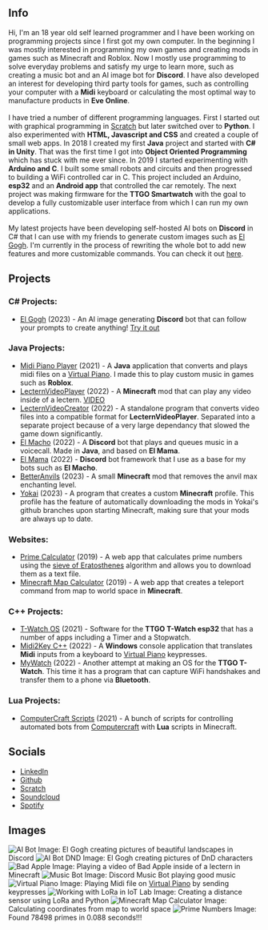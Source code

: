 ## Info
Hi, I'm an 18 year old self learned programmer and I have been working on programming projects since I first got my own computer. In the beginning I was mostly interested in programming my own games and creating mods in games such as Minecraft and Roblox. Now I mostly use programming to solve everyday problems and satisfy my urge to learn more, such as creating a music bot and an AI image bot for **Discord**. I have also developed an interest for developing third party tools for games, such as controlling your computer with a **Midi** keyboard or calculating the most optimal way to manufacture products in **Eve Online**.
<br><br>
I have tried a number of different programming languages. First I started out with graphical programming in [Scratch](https://scratch.mit.edu/) but later switched over to **Python**. I also experimented with **HTML, Javascript and CSS** and created a couple of small web apps. In 2018 I created my first **Java** project and started with **C# in Unity**. That was the first time I got into **Object Oriented Programming** which has stuck with me ever since. In 2019 I started experimenting with **Arduino and C**. I built some small robots and circuits and then progressed to building a WiFi controlled car in C. This project included an Arduino, **esp32** and an **Android app** that controlled the car remotely. The next project was making firmware for the **TTGO Smartwatch** with the goal to develop a fully customizable user interface from which I can run my own applications.
<br><br>
My latest projects have been developing self-hosted AI bots on **Discord** in C# that I can use with my friends to generate custom images such as [El Gogh](https://github.com/et118/El_Gogh). I'm currently in the process of rewriting the whole bot to add new features and more customizable commands. You can check it out [here]("https://discord.gg/JfQyTbbSka").

## Projects

### C# Projects:
- [El Gogh](https://github.com/et118/El_Gogh) (2023) - An AI image generating **Discord** bot that can follow your prompts to create anything! [Try it out](https://discord.gg/JfQyTbbSka)

### Java Projects:
- [Midi Piano Player](https://github.com/et118/MIDI-Piano-Player) (2021) - A **Java** application that converts and plays midi files on a [Virtual Piano](https://virtualpiano.net/). I made this to play custom music in games such as **Roblox**.
- [LecternVideoPlayer](https://github.com/et118/LecternVideoPlayer) (2022) - A **Minecraft** mod that can play any video inside of a lectern. [VIDEO](https://www.youtube.com/watch?v=JkzX5rl9VPw)
- [LecternVideoCreator](https://github.com/et118/LecternVideoCreator) (2022) - A standalone program that converts video files into a compatible format for **LecternVideoPlayer**. Separated into a separate project because of a very large dependancy that slowed the game down significantly.
- [El Macho](https://github.com/et118/El_Macho) (2022) - A **Discord** bot that plays and queues music in a voicecall. Made in **Java**, and based on **El Mama**.
- [El Mama](https://github.com/et118/El-Mama) (2022) - **Discord** bot framework that I use as a base for my bots such as **El Macho**.
- [BetterAnvils](https://github.com/et118/BetterAnvils) (2023) - A small **Minecraft** mod that removes the anvil max enchanting level.
- [Yokai](https://github.com/et118/Yokai) (2023) - A program that creates a custom **Minecraft** profile. This profile has the feature of automatically downloading the mods in Yokai's github branches upon starting Minecraft, making sure that your mods are always up to date.

### Websites:
- [Prime Calculator](https://et118.github.io/primeCalculator/) (2019) - A web app that calculates prime numbers using the [sieve of Eratosthenes](https://en.wikipedia.org/wiki/Sieve_of_Eratosthenes) algorithm and allows you to download them as a text file.
- [Minecraft Map Calculator](https://et118.github.io/MinecraftMapCalculator/) (2019) - A web app that creates a teleport command from map to world space in **Minecraft**.

### C++ Projects:
- [T-Watch OS](https://github.com/et118/T-Watch-OS) (2021) - Software for the **TTGO T-Watch esp32** that has a number of apps including a Timer and a Stopwatch.
- [Midi2Key C++](https://github.com/et118/Midi2KeyCpp) (2022) - A **Windows** console application that translates **Midi** inputs from a keyboard to [Virtual Piano](https://virtualpiano.net/) keypresses.
- [MyWatch](https://github.com/et118/MyWatch) (2022) - Another attempt at making an OS for the **TTGO T-Watch**. This time it has a program that can capture WiFi handshakes and transfer them to a phone via **Bluetooth**.

### Lua Projects:
- [ComputerCraft Scripts](https://github.com/et118/CC) (2021) - A bunch of scripts for controlling automated bots from [Computercraft](https://www.computercraft.info/) with **Lua** scripts in Minecraft.

## Socials
- [LinkedIn](https://www.linkedin.com/in/elliot-toll-04b376236/)
- [Github](https://github.com/et118)
- [Scratch](https://scratch.mit.edu/users/et118/)
- [Soundcloud](https://soundcloud.com/et118)
- [Spotify](https://open.spotify.com/artist/5xgOERAwVvvOza21K1YAJ8?si=xVlD0GAKS_OxTfLKIEMJvQ)

## Images
![AI Bot](https://github.com/et118/et118.github.io/assets/51513175/10f514bb-9787-4734-b5df-e94067f97aba)
Image: El Gogh creating pictures of beautiful landscapes in Discord
![AI Bot DND](https://github.com/et118/et118.github.io/assets/51513175/9fdef8fd-09d5-44e2-acaf-7b6d979c0416)
Image: El Gogh creating pictures of DnD characters
![Bad Apple](https://github.com/et118/et118.github.io/assets/51513175/d8ab5247-b3d8-4fa2-94de-aceec4040285)
Image: Playing a video of Bad Apple inside of a lectern in Minecraft
![Music Bot](https://user-images.githubusercontent.com/51513175/161195915-47b6b421-b5be-422d-982d-b860435c0cd3.png)
Image: Discord Music Bot playing good music
![Virtual Piano](https://user-images.githubusercontent.com/51513175/161194676-154603dc-4f5b-4862-9b6c-2cf935c80f2d.png)
Image: Playing Midi file on [Virtual Piano](https://virtualpiano.net/) by sending keypresses
![Working with LoRa in IoT Lab](https://lh3.googleusercontent.com/pw/AM-JKLUnwxpWRsFrUdRAXyDKTatpk-tXYa5mh4RMnDnHPy8kES0tfQAtXiOmtgz_yh42uxzo5-1bpHKw_96x1tN-7np_jP-5HLV3eiPYzOKf9Cjw60jb50zemxZs7VoAxSzgh_fmFQrpev6RSDafGVbAkEemyA=w1440-h666-no?authuser=0)
Image: Creating a distance sensor using LoRa and Python
![Minecraft Map Calculator](https://user-images.githubusercontent.com/51513175/161194466-cf06bc7b-4be0-42a0-9eee-e9be20d390d5.png)
Image: Calculating coordinates from map to world space
![Prime Numbers](https://user-images.githubusercontent.com/51513175/161195331-cf89fb31-0353-448f-8f4f-cd7dda19dc93.png)
Image: Found 78498 primes in 0.088 seconds!!!
